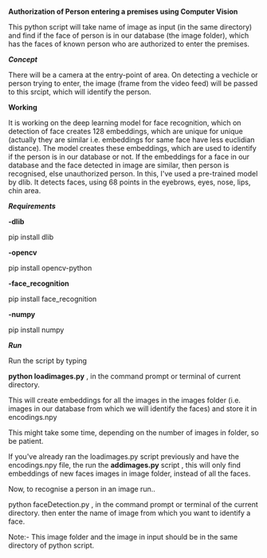**Authorization of Person entering a premises using Computer Vision**

This python script will take name of image as input (in the same directory) and find if the face of 
person is in our database (the image folder), which has the faces of known person who are authorized to enter
the premises.

***Concept***

There will be a camera at the entry-point of area. On detecting a vechicle or person trying to enter,
the image (frame from the video feed) will be passed to this srcipt, which will identify the person.

**Working**

It is working on the deep learning model for face recognition, which on detection of face creates 128 embeddings, which are
unique for unique (actually they are similar i.e. embeddings for same face have less euclidian distance). The model 
creates these embeddings, which are used to identify if the person is in our database or not. If the embeddings for a face in 
our database and the face detected in image are similar, then person is recognised, else unauthorized person.
In this, I've used a pre-trained model by dlib. It detects faces, using 68 points in the eyebrows, eyes, nose, lips, chin area.

***Requirements***

**-dlib**

  pip install dlib

**-opencv**

 pip install opencv-python

**-face_recognition**

 pip install face_recognition

**-numpy**

 pip install numpy

***Run***

Run the script by typing

**python loadimages.py** , in the command prompt or terminal of current directory.

This will create embeddings for all the images in the images folder (i.e. images in our database from which we will 
identify the faces) and store it in encodings.npy

This might take some time, depending on the number of images in folder, so be patient.

If you've already ran the loadimages.py script previously and have the encodings.npy file, the run the **addimages.py** script 
, this will only find embeddings of new faces images in image folder, instead of all the faces.

Now, to recognise a person in an image run..

python faceDetection.py , in the command prompt or terminal of the current directory.
then enter the name of image from which you want to identify a face.

Note:- This image folder and the image in input should be in the same directory of python script.
